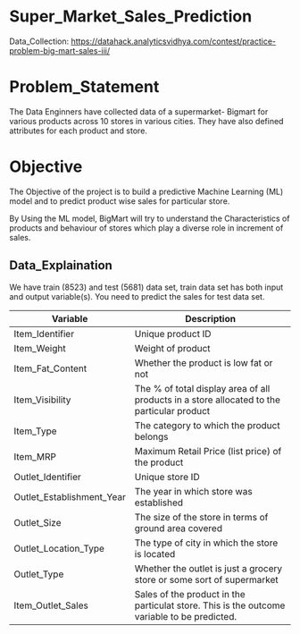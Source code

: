 # Super_Market_Sales_Prediction


Data_Collection: https://datahack.analyticsvidhya.com/contest/practice-problem-big-mart-sales-iii/


# Problem_Statement

The Data Enginners have collected data of a supermarket- Bigmart for various products across 10 stores in various cities.
They have also defined attributes for each product and store.

# Objective
The Objective of the project is to build a predictive Machine Learning (ML) model and to predict product wise sales for particular store.

By Using the ML model, BigMart will try to understand the Characteristics of products and behaviour of stores which play a diverse role in increment of sales.

## Data_Explaination
We have train (8523) and test (5681) data set, train data set has both input and output variable(s). You need to predict the sales for test data set.

Variable | Description
----------|--------------
Item_Identifier | Unique product ID
Item_Weight | Weight of product
Item_Fat_Content | Whether the product is low fat or not
Item_Visibility | The % of total display area of all products in a    store allocated to the particular product
Item_Type | The category to which the product belongs
Item_MRP | Maximum Retail Price (list price) of the product
Outlet_Identifier | Unique store ID
Outlet_Establishment_Year | The year in which store was established
Outlet_Size | The size of the store in terms of ground area covered
Outlet_Location_Type | The type of city in which the store is located
Outlet_Type | Whether the outlet is just a grocery store or some sort of supermarket
Item_Outlet_Sales | Sales of the product in the particulat store. This is the outcome variable to be predicted.

